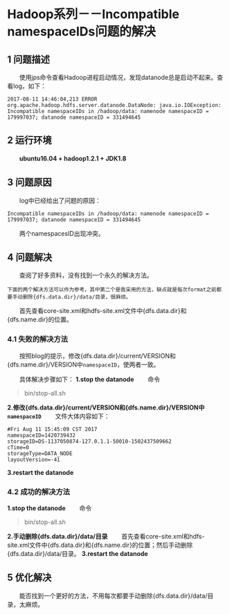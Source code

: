 # Hadoop系列－－Incompatible namespaceIDs问题的解决
## **1 问题描述**
　　使用jps命令查看Hadoop进程启动情况，发现datanode总是启动不起来。查看log，如下：


```
2017-08-11 14:46:04,213 ERROR org.apache.hadoop.hdfs.server.datanode.DataNode: java.io.IOException: Incompatible namespaceIDs in /hadoop/data: namenode namespaceID = 179997037; datanode namespaceID = 331494645
```

## **2 运行环境**
　　**ubuntu16.04 + hadoop1.2.1 + JDK1.8**
## **3 问题原因**
　　log中已经给出了问题的原因：
　　

```
Incompatible namespaceIDs in /hadoop/data: namenode namespaceID = 179997037; datanode namespaceID = 331494645
```
　　两个namespacesID出现冲突。
## **4 问题解决**
　　查阅了好多资料，没有找到一个永久的解决方法。

    下面的两个解决方法可以作为参考，其中第二个是我采用的方法，缺点就是每次format之前都要手动删除{dfs.data.dir}/data/目录，很麻烦。

　　首先查看core-site.xml和hdfs-site.xml文件中{dfs.data.dir}和{dfs.name.dir}的位置。
### **4.1 失败的解决方法**
　　按照blog的提示，修改{dfs.data.dir}/current/VERSION和{dfs.name.dir}/VERSION中`namespaceID`，使两者一致。

　　具体解决步骤如下：
**1.stop the datanode**
　　命令
> bin/stop-all.sh

**2.修改{dfs.data.dir}/current/VERSION和{dfs.name.dir}/VERSION中`namespaceID`**
　　文件大体内容如下：
```
#Fri Aug 11 15:45:09 CST 2017
namespaceID=1420739432
storageID=DS-1137050874-127.0.1.1-50010-1502437509662
cTime=0
storageType=DATA_NODE
layoutVersion=-41
```

**3.restart the datanode**
### **4.2 成功的解决方法**
**1.stop the datanode**
　　命令
> bin/stop-all.sh

**2.手动删除{dfs.data.dir}/data/目录**
　　首先查看core-site.xml和hdfs-site.xml文件中{dfs.data.dir}和{dfs.name.dir}的位置；然后手动删除{dfs.data.dir}/data/目录。
**3.restart the datanode**
## **5 优化解决**
　　能否找到一个更好的方法，不用每次都要手动删除{dfs.data.dir}/data/目录，太麻烦。

